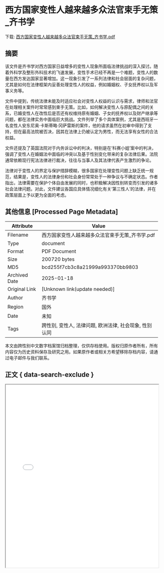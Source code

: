 # 西方国家变性人越来越多众法官束手无策_齐书学

<!-- tcd_download_link -->
下载: <a href="西方国家变性人越来越多众法官束手无策_齐书学.pdf" download>西方国家变性人越来越多众法官束手无策_齐书学.pdf</a>
<!-- tcd_download_link_end -->

## 摘要

<!-- tcd_abstract -->
该文件是齐书学对西方国家日益增多的变性人现象所面临法律挑战的深入探讨。随着外科学及整形外科技术的飞速发展，变性手术已经不再是一个难题，变性人的数量在西方发达国家显著增加。这一现象引发了一系列法律和社会层面的复杂问题，尤其是如何在法律框架内妥善处理变性人的权益，例如婚姻权、子女抚养权以及军事义务等。

文件中提到，传统法律未能及时适应社会对变性人权益的认识与需求，律师和法官在处理相关案件时常常感到束手无策。比如，如何解决变性人与原配偶之间的关系，已婚变性人在改性后是否还有权维持原有婚姻、子女的抚养权以及财产继承等问题，都在法律实务中面临巨大挑战。文件列举了多个具体案例，尤其是西班牙一名变性人安东尼奥·卡斯蒂略·冈萨雷斯的案件，他的请求虽然在初审中得到了支持，但在最高法院被否决，因其在法律上仍被认定为男性，而无法享有女性的合法权益。

文件还提及了英国法院对于内务诉讼中的判决，特别是在‘科赛小姐’案中的判决，强调了变性人在婚姻法中面临的冲突以及基于性别变化带来的复杂法律后果。法院通常依赖现行宪法法律进行裁决，往往与当事人及其法律代表产生激烈的争论。

法律对于变性人的界定与保护措辞模糊，很多国家在处理变性问题上缺乏统一规范，结果是，变性人的法律身份和社会身份常常处于一种争议与不确定状态。作者指出，法律需要在保护个体自由发展的同时，也积极解决因性别转变而引发的诸多社会法律问题。对此，文件建议各国应具体情况细化有关‘第三性人’的法律，并在政策层面上予以更为全面的考虑。

<!-- tcd_abstract_end -->

## 其他信息 [Processed Page Metadata]

| Attribute       | Value                                  |
|-----------------|----------------------------------------|
| Filename        | 西方国家变性人越来越多众法官束手无策_齐书学.pdf                             |
| Type            | document                                 |
| Format          | PDF Document                               |
| Size            | 200720 bytes                           |
| MD5             | bcd255f7cb3c8a21999a993370bb9803                                  |
| Archived Date   | 2025-01-18                             |
| Original Link   | [Unknown link(update needed)]                         |
| Author          | 齐书学                               |
| Region          | 国外                               |
| Date            | 未知                                 |
| Tags            | 跨性别, 变性人, 法律问题, 欧洲法律, 社会现象, 性别认同                                 |

本文由跨性别中文数字档案馆归档整理，仅供存档使用。版权归原作者所有，所有内容仅为历史资料保存及研究之用。如果原作者或相关方希望移除存档内容，请通过电子邮件与我们联系。

## 正文 { data-search-exclude }

<!-- tcd_main_text -->
<iframe src="../西方国家变性人越来越多众法官束手无策_齐书学.pdf" width="100%" height="600px">
    <p>无法显示PDF，请下载查看。</p>
</iframe>
<!-- tcd_main_text_end -->

